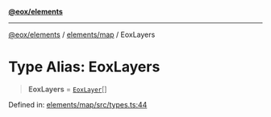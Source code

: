 [**@eox/elements**](../../../README.md)

***

[@eox/elements](../../../modules.md) / [elements/map](../README.md) / EoxLayers

# Type Alias: EoxLayers

> **EoxLayers** = [`EoxLayer`](EoxLayer.md)[]

Defined in: [elements/map/src/types.ts:44](https://github.com/EOX-A/EOxElements/blob/c2bb4e92aa096bddddf8a8e6a886c6b8a56a516c/elements/map/src/types.ts#L44)
